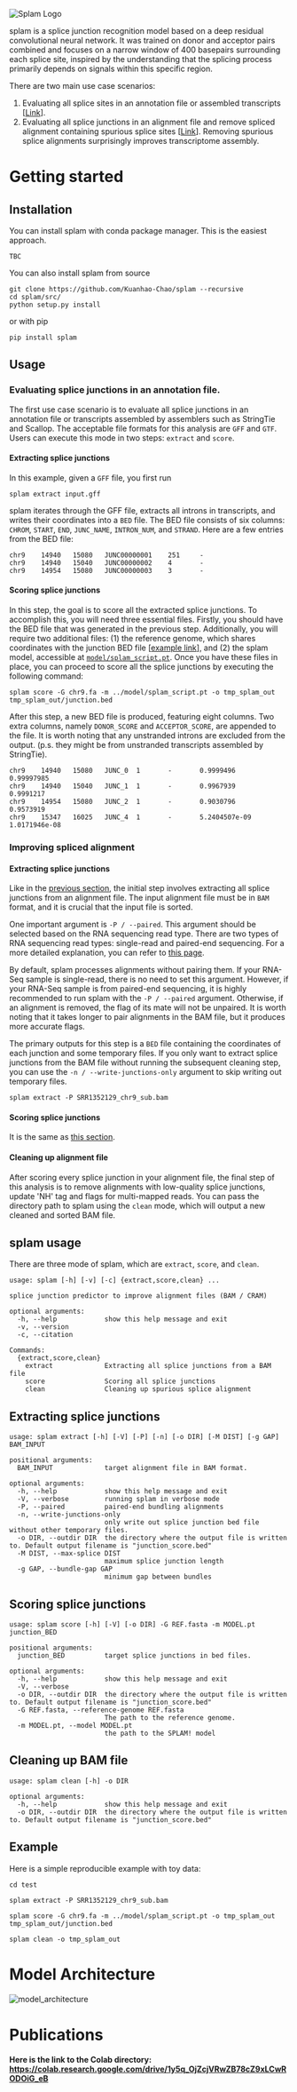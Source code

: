 <!-- <h1 align="center">splam</h1> --> 
![Splam Logo](./logo.png) 


splam is a splice junction recognition model based on a deep residual convolutional neural network. It was trained on donor and acceptor pairs combined and focuses on a narrow window of 400 basepairs surrounding each splice site, inspired by the understanding that the splicing process primarily depends on signals within this specific region.

There are two main use case scenarios:

1. Evaluating all splice sites in an annotation file or assembled transcripts [[Link](#annotation_splam)].
2. Evaluating all splice junctions in an alignment file and remove spliced alignment containing spurious splice sites [[Link](#alignment_splam)]. Removing spurious splice alignments surprisingly improves transcriptome assembly.



<!-- # Table of Contents
- [Table of Contents](#table-of-contents)
- [User's Guide](#users-guide)
  - [Installation](#installation)
- [Model Architecture](#model-architecture) -->

# <a name="getting_started"></a>Getting started

## <a name="installation"></a>Installation

You can install splam with conda package manager. This is the easiest approach.
```
TBC
```

You can also install splam from source
```
git clone https://github.com/Kuanhao-Chao/splam --recursive
cd splam/src/
python setup.py install
```

or with pip
```
pip install splam
```



## <a name="usage"></a>Usage

### <a name="annotation_splam"></a>Evaluating splice junctions in an annotation file.

The first use case scenario is to evaluate all splice junctions in an annotation file or transcripts assembled by assemblers such as StringTie and Scallop. The acceptable file formats for this analysis are `GFF` and `GTF`. Users can execute this mode in two steps: `extract` and `score`.

#### <a name="annotation_splam_extract"></a> Extracting splice junctions
In this example, given a `GFF` file, you first run 

```
splam extract input.gff
```
splam iterates through the GFF file, extracts all introns in transcripts, and writes their coordinates into a `BED` file. The BED file consists of six columns: `CHROM`, `START`, `END`, `JUNC_NAME`, `INTRON_NUM`, and `STRAND`. Here are a few entries from the BED file:

```
chr9    14940   15080   JUNC00000001    251     -
chr9    14940   15040   JUNC00000002    4       -
chr9    14954   15080   JUNC00000003    3       -
```


#### <a name="annotation_splam_score"></a>Scoring splice junctions
In this step, the goal is to score all the extracted splice junctions. To accomplish this, you will need three essential files. Firstly, you should have the BED file that was generated in the previous step. Additionally, you will require two additional files: (1) the reference genome, which shares coordinates with the junction BED file [[example link](https://github.com/Kuanhao-Chao/splam/blob/main/test/chr9_subset.fa)], and (2) the splam model, accessible at [`model/splam_script.pt`](https://github.com/Kuanhao-Chao/splam/blob/main/model/splam_script.pt). Once you have these files in place, you can proceed to score all the splice junctions by executing the following command:

```
splam score -G chr9.fa -m ../model/splam_script.pt -o tmp_splam_out tmp_splam_out/junction.bed
```

After this step, a new BED file is produced, featuring eight columns. Two extra columns, namely `DONOR_SCORE` and `ACCEPTOR_SCORE`, are appended to the file. It is worth noting that any unstranded introns are excluded from the output. (p.s. they might be from unstranded transcripts assembled by StringTie).

```
chr9    14940   15080   JUNC_0  1       -       0.9999496       0.99997985
chr9    14940   15040   JUNC_1  1       -       0.9967939       0.9991217
chr9    14954   15080   JUNC_2  1       -       0.9030796       0.9573919
chr9    15347   16025   JUNC_4  1       -       5.2404507e-09   1.0171946e-08
```


### <a name="alignment_splam"></a> Improving spliced alignment

#### <a name="alignment_splam_extract"></a> Extracting splice junctions
Like in the [previous section](#annotation_splam_extract), the initial step involves extracting all splice junctions from an alignment file. The input alignment file must be in `BAM` format, and it is crucial that the input file is sorted.

One important argument is `-P / --paired`.  This argument should be selected based on the RNA sequencing read type. There are two types of RNA sequencing read types: single-read and paired-end sequencing. For a more detailed explanation, you can refer to [this page](https://www.illumina.com/science/technology/next-generation-sequencing/plan-experiments/paired-end-vs-single-read.html).


By default, splam processes alignments without pairing them. If your RNA-Seq sample is single-read, there is no need to set this argument. However, if your RNA-Seq sample is from paired-end sequencing, it is highly recommended to run splam with the `-P / --paired` argument. Otherwise, if an alignment is removed, the flag of its mate will not be unpaired. It is worth noting that it takes longer to pair alignments in the BAM file, but it produces more accurate flags.

The primary outputs for this step is a `BED` file containing the coordinates of each junction and some temporary files. If you only want to extract splice junctions from the BAM file without running the subsequent cleaning step, you can use the `-n / --write-junctions-only` argument to skip writing out temporary files.

```
splam extract -P SRR1352129_chr9_sub.bam
```


#### <a name="alignment_splam_score"></a>Scoring splice junctions
It is the same as [this section](#annotation_splam_score). 


#### <a name="alignment_splam_clean"></a>Cleaning up alignment file
After scoring every splice junction in your alignment file, the final step of this analysis is to remove alignments with low-quality splice junctions, update 'NH' tag and flags for multi-mapped reads. You can pass the directory path to splam using the `clean` mode, which will output a new cleaned and sorted BAM file. 




## <a name="usage"></a>splam usage

There are three mode of splam, which are `extract`, `score`, and `clean`. 

```
usage: splam [-h] [-v] [-c] {extract,score,clean} ...

splice junction predictor to improve alignment files (BAM / CRAM)

optional arguments:
  -h, --help            show this help message and exit
  -v, --version
  -c, --citation

Commands:
  {extract,score,clean}
    extract             Extracting all splice junctions from a BAM file
    score               Scoring all splice junctions
    clean               Cleaning up spurious splice alignment
```


## <a name="junction_extract"></a>Extracting splice junctions

```
usage: splam extract [-h] [-V] [-P] [-n] [-o DIR] [-M DIST] [-g GAP] BAM_INPUT

positional arguments:
  BAM_INPUT             target alignment file in BAM format.

optional arguments:
  -h, --help            show this help message and exit
  -V, --verbose         running splam in verbose mode
  -P, --paired          paired-end bundling alignments
  -n, --write-junctions-only
                        only write out splice junction bed file without other temporary files.
  -o DIR, --outdir DIR  the directory where the output file is written to. Default output filename is "junction_score.bed"
  -M DIST, --max-splice DIST
                        maximum splice junction length
  -g GAP, --bundle-gap GAP
                        minimum gap between bundles
```

## <a name="score_splam"></a>Scoring splice junctions 

```
usage: splam score [-h] [-V] [-o DIR] -G REF.fasta -m MODEL.pt junction_BED

positional arguments:
  junction_BED          target splice junctions in bed files.

optional arguments:
  -h, --help            show this help message and exit
  -V, --verbose
  -o DIR, --outdir DIR  the directory where the output file is written to. Default output filename is "junction_score.bed"
  -G REF.fasta, --reference-genome REF.fasta
                        The path to the reference genome.
  -m MODEL.pt, --model MODEL.pt
                        the path to the SPLAM! model
```

## <a name="clean_splam"></a>Cleaning up BAM file 

```
usage: splam clean [-h] -o DIR

optional arguments:
  -h, --help            show this help message and exit
  -o DIR, --outdir DIR  the directory where the output file is written to. Default output filename is "junction_score.bed"
```



## <a name="example"></a>Example

Here is a simple reproducible example with toy data:

```
cd test

splam extract -P SRR1352129_chr9_sub.bam

splam score -G chr9.fa -m ../model/splam_script.pt -o tmp_splam_out tmp_splam_out/junction.bed

splam clean -o tmp_splam_out
```



# <a name="m_architecture"></a>Model Architecture
![model_architecture](./splam_architecture.png)


# <a name="installation"></a>Publications


**Here is the link to the Colab directory: https://colab.research.google.com/drive/1y5q_OjZcjVRwZB78cZ9xLCwRODOiG_eB**